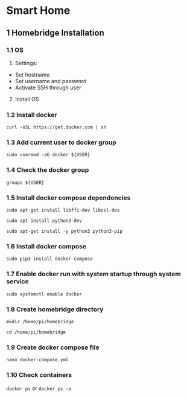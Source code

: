 # Smart Home

## 1 Homebridge Installation

### 1.1 OS
1. Settings:
 - Set hostname
 - Set username and password
 - Activate SSH through user
2. Install OS
   
### 1.2 Install docker

`curl -sSL https://get.docker.com | sh`

### 1.3 Add current user to docker group
`sudo usermod -aG docker ${USER}`

### 1.4 Check the docker group
`groups ${USER}`

### 1.5 Install docker compose dependencies
`sudo apt-get install libffi-dev libssl-dev`

`sudo apt install python3-dev`

`sudo apt-get install -y python3 python3-pip`

### 1.6 Install docker compose
`sudo pip3 install docker-compose`

### 1.7 Enable docker run with system startup through system service
`sudo systemctl enable docker`

### 1.8 Create homebridge directory
`mkdir /home/pi/homebridge`

`cd /home/pi/homebridge`

### 1.9 Create docker compose file
`nano docker-compose.yml`

### 1.10 Check containers
`docker ps`
or
`docker ps -a`
